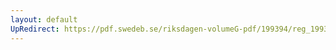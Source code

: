 ```yaml
---
layout: default
UpRedirect: https://pdf.swedeb.se/riksdagen-volumeG-pdf/199394/reg_199394/reg_199394_0139.pdf
---
```

